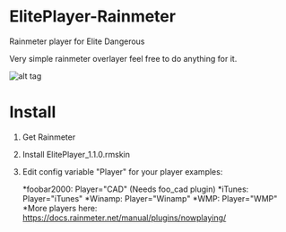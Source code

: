 # ElitePlayer-Rainmeter
Rainmeter player for Elite Dangerous

Very simple rainmeter overlayer feel free to do anything for it.

![alt tag](https://raw.githubusercontent.com/Mindii/ElitePlayer-Rainmeter/master/Img/eliteplayer.jpg)

# Install
1. Get Rainmeter
2. Install ElitePlayer_1.1.0.rmskin
3. Edit config variable "Player" for your player examples:

    *foobar2000: Player="CAD" (Needs foo_cad plugin)
    *iTunes: Player="iTunes"
    *Winamp: Player="Winamp"
    *WMP: Player="WMP"
    *More players here: https://docs.rainmeter.net/manual/plugins/nowplaying/
